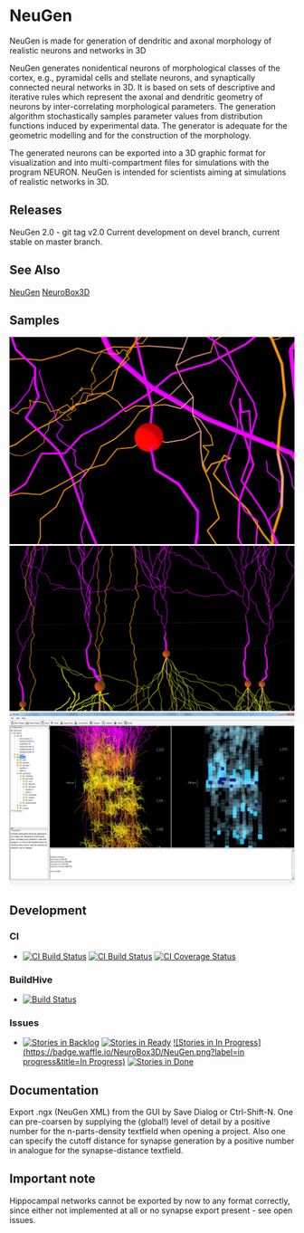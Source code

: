 # NeuGen
NeuGen is made for generation of dendritic and axonal morphology of realistic neurons and networks in 3D

NeuGen generates nonidentical neurons of morphological classes of the cortex, e.g., pyramidal cells and stellate neurons, and synaptically connected neural networks in 3D. It is based on sets of descriptive and iterative rules which represent the axonal and dendritic geometry of neurons by inter-correlating morphological parameters. The generation algorithm stochastically samples parameter values from distribution functions induced by experimental data. The generator is adequate for the geometric modelling and for the construction of the morphology.

The generated neurons can be exported into a 3D graphic format for visualization and into multi-compartment files for simulations with the program NEURON. NeuGen is intended for scientists aiming at simulations of realistic networks in 3D.

## Releases
NeuGen 2.0 - git tag v2.0
Current development on devel branch, current stable on master branch.

## See Also
[NeuGen](http://www.neugen.org)
[NeuroBox3D](http://www.neurobox.eu)

## Samples
![](/resources/img/synapse.jpg)
![](/resources/img/soma.jpg)
![](/resources/img/neugen.jpg)

## Development
### CI
* [![CI Build Status](https://travis-ci.org/NeuroBox3D/NeuGen.svg?branch=master)](https://travis-ci.org/NeuroBox3D/NeuGen)
[![CI Build Status](https://travis-ci.org/NeuroBox3D/NeuGen.svg?branch=devel)](https://travis-ci.org/NeuroBox3D/NeuGen)
[![CI Coverage Status](https://coveralls.io/repos/NeuroBox3D/NeuGen/badge.png)](https://coveralls.io/r/NeuroBox3D/NeuGen)

### BuildHive
* [![Build Status](https://buildhive.cloudbees.com/job/NeuroBox3D/job/NeuGen/badge/icon)](https://buildhive.cloudbees.com/job/NeuroBox3D/job/NeuGen/)

### Issues
* [![Stories in Backlog](https://badge.waffle.io/NeuroBox3D/NeuGen.png?label=backlog&title=Backlog)](http://waffle.io/NeuroBox3D/NeuGen)
[![Stories in Ready](https://badge.waffle.io/NeuroBox3D/NeuGen.png?label=ready&title=Ready)](http://waffle.io/NeuroBox3D/NeuGen)
[![Stories in In Progress](https://badge.waffle.io/NeuroBox3D/NeuGen.png?label=in progress&title=In Progress)](http://waffle.io/NeuroBox3D/NeuGen)
[![Stories in Done](https://badge.waffle.io/NeuroBox3D/NeuGen.png?label=done&title=Done)](http://waffle.io/NeuroBox3D/NeuGen)

## Documentation
Export .ngx (NeuGen XML) from the GUI by Save Dialog or Ctrl-Shift-N.
One can pre-coarsen by supplying the (global!) level of detail by 
a positive number for the n-parts-density textfield when opening a project.
Also one can specify the cutoff distance for synapse generation by a positive
number in analogue for the synapse-distance textfield. 

## Important note
Hippocampal networks cannot be exported by now to any format correctly, since
either not implemented at all or no synapse export present - see open issues.
